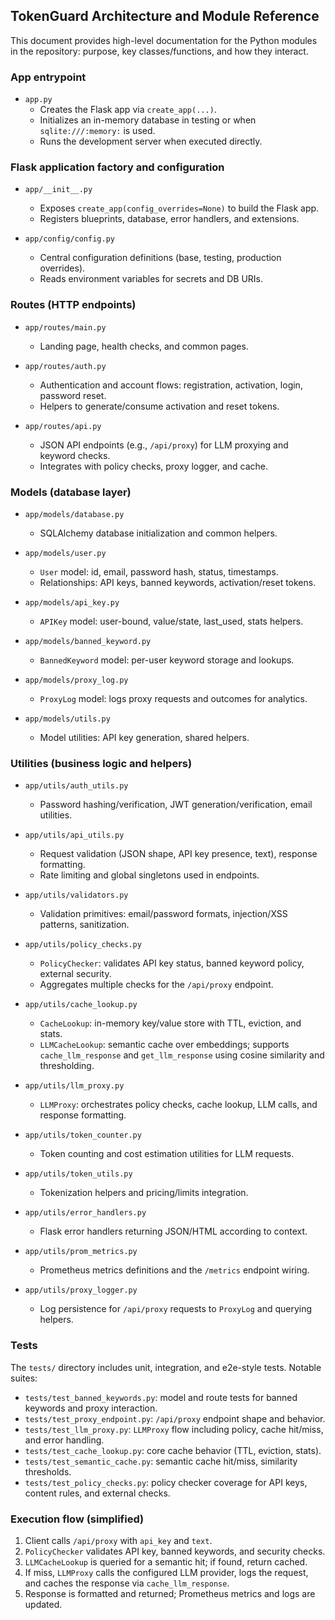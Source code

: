 ## TokenGuard Architecture and Module Reference

This document provides high-level documentation for the Python modules in the repository: purpose, key classes/functions, and how they interact.

### App entrypoint

- `app.py`
  - Creates the Flask app via `create_app(...)`.
  - Initializes an in-memory database in testing or when `sqlite:///:memory:` is used.
  - Runs the development server when executed directly.

### Flask application factory and configuration

- `app/__init__.py`
  - Exposes `create_app(config_overrides=None)` to build the Flask app.
  - Registers blueprints, database, error handlers, and extensions.

- `app/config/config.py`
  - Central configuration definitions (base, testing, production overrides).
  - Reads environment variables for secrets and DB URIs.

### Routes (HTTP endpoints)

- `app/routes/main.py`
  - Landing page, health checks, and common pages.

- `app/routes/auth.py`
  - Authentication and account flows: registration, activation, login, password reset.
  - Helpers to generate/consume activation and reset tokens.

- `app/routes/api.py`
  - JSON API endpoints (e.g., `/api/proxy`) for LLM proxying and keyword checks.
  - Integrates with policy checks, proxy logger, and cache.

### Models (database layer)

- `app/models/database.py`
  - SQLAlchemy database initialization and common helpers.

- `app/models/user.py`
  - `User` model: id, email, password hash, status, timestamps.
  - Relationships: API keys, banned keywords, activation/reset tokens.

- `app/models/api_key.py`
  - `APIKey` model: user-bound, value/state, last_used, stats helpers.

- `app/models/banned_keyword.py`
  - `BannedKeyword` model: per-user keyword storage and lookups.

- `app/models/proxy_log.py`
  - `ProxyLog` model: logs proxy requests and outcomes for analytics.

- `app/models/utils.py`
  - Model utilities: API key generation, shared helpers.

### Utilities (business logic and helpers)

- `app/utils/auth_utils.py`
  - Password hashing/verification, JWT generation/verification, email utilities.

- `app/utils/api_utils.py`
  - Request validation (JSON shape, API key presence, text), response formatting.
  - Rate limiting and global singletons used in endpoints.

- `app/utils/validators.py`
  - Validation primitives: email/password formats, injection/XSS patterns, sanitization.

- `app/utils/policy_checks.py`
  - `PolicyChecker`: validates API key status, banned keyword policy, external security.
  - Aggregates multiple checks for the `/api/proxy` endpoint.

- `app/utils/cache_lookup.py`
  - `CacheLookup`: in-memory key/value store with TTL, eviction, and stats.
  - `LLMCacheLookup`: semantic cache over embeddings; supports `cache_llm_response` and `get_llm_response` using cosine similarity and thresholding.

- `app/utils/llm_proxy.py`
  - `LLMProxy`: orchestrates policy checks, cache lookup, LLM calls, and response formatting.

- `app/utils/token_counter.py`
  - Token counting and cost estimation utilities for LLM requests.

- `app/utils/token_utils.py`
  - Tokenization helpers and pricing/limits integration.

- `app/utils/error_handlers.py`
  - Flask error handlers returning JSON/HTML according to context.

- `app/utils/prom_metrics.py`
  - Prometheus metrics definitions and the `/metrics` endpoint wiring.

- `app/utils/proxy_logger.py`
  - Log persistence for `/api/proxy` requests to `ProxyLog` and querying helpers.

### Tests

The `tests/` directory includes unit, integration, and e2e-style tests. Notable suites:

- `tests/test_banned_keywords.py`: model and route tests for banned keywords and proxy interaction.
- `tests/test_proxy_endpoint.py`: `/api/proxy` endpoint shape and behavior.
- `tests/test_llm_proxy.py`: `LLMProxy` flow including policy, cache hit/miss, and error handling.
- `tests/test_cache_lookup.py`: core cache behavior (TTL, eviction, stats).
- `tests/test_semantic_cache.py`: semantic cache hit/miss, similarity thresholds.
- `tests/test_policy_checks.py`: policy checker coverage for API keys, content rules, and external checks.

### Execution flow (simplified)

1. Client calls `/api/proxy` with `api_key` and `text`.
2. `PolicyChecker` validates API key, banned keywords, and security checks.
3. `LLMCacheLookup` is queried for a semantic hit; if found, return cached.
4. If miss, `LLMProxy` calls the configured LLM provider, logs the request, and caches the response via `cache_llm_response`.
5. Response is formatted and returned; Prometheus metrics and logs are updated.



